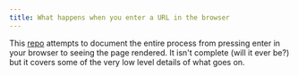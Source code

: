 ```yaml
---
title: What happens when you enter a URL in the browser
---
```


This [repo](https://github.com/alex/what-happens-when) attempts to document the entire process from pressing enter in your browser to seeing the page rendered. It isn't complete (will it ever be?) but it covers some of the very low level details of what goes on.
